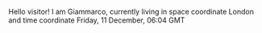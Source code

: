 Hello visitor! I am Giammarco, currently living in space coordinate London and time coordinate Friday, 11 December, 06:04 GMT
